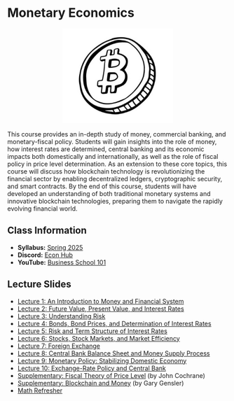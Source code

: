 # Monetary Economics

<p align="center">
  <img src="e4200.jpg" alt="awww" width="50%" height="50%">
</p>

This course provides an in-depth study of money, commercial banking, and monetary-fiscal policy. Students will gain insights into the role of money, how interest rates are determined, central banking and its economic impacts both domestically and internationally, as well as the role of fiscal policy in price level determination. As an extension to these core topics, this course will discuss how blockchain technology is revolutionizing the financial sector by enabling decentralized ledgers, cryptographic security, and smart contracts. By the end of this course, students will have developed an understanding of both traditional monetary systems and innovative blockchain technologies, preparing them to navigate the rapidly evolving financial world.

## Class Information

* **Syllabus:** [Spring 2025](/pdf/E4200syllabus.pdf)
* **Discord:** [Econ Hub](https://discord.gg/SsrNPEeP2P)
* **YouTube:** [Business School 101](https://www.youtube.com/@BusinessSchool101)

## Lecture Slides

* [Lecture 1: An Introduction to Money and Financial System](/pdf/lec1.pdf)
* [Lecture 2: Future Value, Present Value, and Interest Rates](/pdf/lec2.pdf)
* [Lecture 3: Understanding Risk](/pdf/lec3.pdf)
* [Lecture 4: Bonds, Bond Prices, and Determination of Interest Rates](/pdf/lec4.pdf)
* [Lecture 5: Risk and Term Structure of Interest Rates](/pdf/lec5.pdf)
* [Lecture 6: Stocks, Stock Markets, and Market Efficiency](/pdf/lec6.pdf)
* [Lecture 7: Foreign Exchange](/pdf/lec7.pdf)
* [Lecture 8: Central Bank Balance Sheet and Money Supply Process](/pdf/lec8.pdf)
* [Lecture 9: Monetary Policy: Stabilizing Domestic Economy](/pdf/lec9.pdf)
* [Lecture 10: Exchange-Rate Policy and Central Bank](/pdf/lec10.pdf)
* [Supplementary: Fiscal Theory of Price Level](https://www.johnhcochrane.com/research-all/the-fiscal-theory-of-the-price-level-1) (by John Cochrane)
* [Supplementary: Blockchain and Money](https://ocw.mit.edu/courses/15-s12-blockchain-and-money-fall-2018) (by Gary Gensler)
* [Math Refresher](/pdf/app.pdf)
